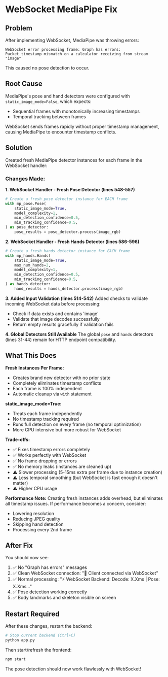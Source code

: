 # WebSocket MediaPipe Fix

## Problem

After implementing WebSocket, MediaPipe was throwing errors:
```
WebSocket error processing frame: Graph has errors:
Packet timestamp mismatch on a calculator receiving from stream "image"
```

This caused no pose detection to occur.

## Root Cause

MediaPipe's pose and hand detectors were configured with `static_image_mode=False`, which expects:
- Sequential frames with monotonically increasing timestamps
- Temporal tracking between frames

WebSocket sends frames rapidly without proper timestamp management, causing MediaPipe to encounter timestamp conflicts.

## Solution

Created fresh MediaPipe detector instances for each frame in the WebSocket handler:

### Changes Made:

**1. WebSocket Handler - Fresh Pose Detector (lines 548-557)**
```python
# Create a fresh pose detector instance for EACH frame
with mp_pose.Pose(
    static_image_mode=True,
    model_complexity=1,
    min_detection_confidence=0.5,
    min_tracking_confidence=0.5,
) as pose_detector:
    pose_results = pose_detector.process(image_rgb)
```

**2. WebSocket Handler - Fresh Hands Detector (lines 586-596)**
```python
# Create a fresh hands detector instance for EACH frame
with mp_hands.Hands(
    static_image_mode=True,
    max_num_hands=2,
    model_complexity=1,
    min_detection_confidence=0.5,
    min_tracking_confidence=0.5,
) as hands_detector:
    hand_results = hands_detector.process(image_rgb)
```

**3. Added Input Validation (lines 514-542)**
Added checks to validate incoming WebSocket data before processing:
- Check if data exists and contains 'image'
- Validate that image decodes successfully
- Return empty results gracefully if validation fails

**4. Global Detectors Still Available**
The global `pose` and `hands` detectors (lines 31-44) remain for HTTP endpoint compatibility.

## What This Does

**Fresh Instances Per Frame:**
- Creates brand new detector with no prior state
- Completely eliminates timestamp conflicts
- Each frame is 100% independent
- Automatic cleanup via `with` statement

**static_image_mode=True:**
- Treats each frame independently
- No timestamp tracking required
- Runs full detection on every frame (no temporal optimization)
- More CPU intensive but more robust for WebSocket

**Trade-offs:**
- ✅ Fixes timestamp errors completely
- ✅ Works perfectly with WebSocket
- ✅ No frame dropping or errors
- ✅ No memory leaks (instances are cleaned up)
- ⚠️ Slower processing (5-15ms extra per frame due to instance creation)
- ⚠️ Less temporal smoothing (but WebSocket is fast enough it doesn't matter)
- ⚠️ Higher CPU usage

**Performance Note:**
Creating fresh instances adds overhead, but eliminates all timestamp issues. If performance becomes a concern, consider:
- Lowering resolution
- Reducing JPEG quality
- Skipping hand detection
- Processing every 2nd frame

## After Fix

You should now see:
1. ✅ No "Graph has errors" messages
2. ✅ Clean WebSocket connection: "🔌 Client connected via WebSocket"
3. ✅ Normal processing: "⚡ WebSocket Backend: Decode: X.Xms | Pose: X.Xms..."
4. ✅ Pose detection working correctly
5. ✅ Body landmarks and skeleton visible on screen

## Restart Required

After these changes, restart the backend:
```bash
# Stop current backend (Ctrl+C)
python app.py
```

Then start/refresh the frontend:
```bash
npm start
```

The pose detection should now work flawlessly with WebSocket!


